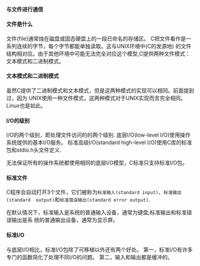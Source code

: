 #### 与文件进行通信

#### 文件是什么
文件(file)通常烛在磁盘或固态硬盘上的一段已命名的存储区。
C把文件看作是一系列连续的字节，每个字节都能单独读取。这与UNIX环境中(C的发源地)
的文件结构相对应。由于其他环境中可能无法完全对应这个模型,C提供两种文件模式：
文本模式和二进制模式。


#### 文本模式和二进制模式
虽然C提供了二进制模式和文本模式，但是这两种模式的实现可以相同。前面提到过，因为
UNIX使用一种文件模式，这两种模式对于UNIX实现而言完全相同。Linux也是如此。


#### I/O的级别
I/O的两个级别，即处理文件访问的的两个级别.
底层I/O(low-level I/O)使用操作系统提供的基本I/O服务。
标准高级I/O(standard high-level I/O)使用C库的标准包和stdio.h头文件定义.

无法保证所有的操作系统都使用相同的底层I/O模型，C标准只支持标准I/O包。


#### 标准文件
C程序会自动打开3个文件，它们被称为`标准输入(standard input)`、`标准输出(standard 
output)`和`标准错误输出(standard error output)`.

在默认情况下，标准输入是系统的普通输入设备，通常为键盘;标准输出和标准错误输出是系
统的普通输出设备，通常为显示屏。


#### 标准I/O
与底层I/O相比，标准I/O包除了可移植以外还有两个好处。
第一，标准I/O有许多专门的函数简化了处理不同I/O的问题。
第二，输入和输出都是缓冲的。

